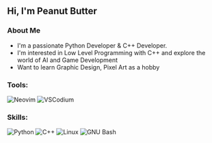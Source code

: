 ## Hi, I'm Peanut Butter

### About Me

- I'm a passionate Python Developer & C++ Developer.
-  I'm interested in Low Level Programming with C++ and explore the world of AI and Game Development
- Want to learn Graphic Design, Pixel Art as a hobby

### Tools:
![Neovim](https://img.shields.io/badge/Neovim-57A143?style=for-the-badge&logo=neovim&logoColor=white) ![VSCodium](https://img.shields.io/badge/VSCodium-2F80ED?style=for-the-badge&logo=vscodium&logoColor=white)
### Skills:
![Python](https://img.shields.io/badge/Python-3776AB?style=for-the-badge&logo=python&logoColor=white)  ![C++](https://img.shields.io/badge/c++-00599C?style=for-the-badge&logo=cplusplus&logoColor=white) ![Linux](https://img.shields.io/badge/Linux-FCC624?style=for-the-badge&logo=linux&logoColor=black) ![GNU Bash](https://img.shields.io/badge/Bash-121011?style=for-the-badge&logo=gnubash&logoColor=white)
